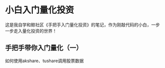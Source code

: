 # 小白入门量化投资
这是我自学和鲸社区《手把手入门量化投资》的笔记，作为刚敲代码的小白，一步一步走入量化投资的世界！
## 手把手带你入门量化（一）
如何使用akshare、tushare调用股票数据
